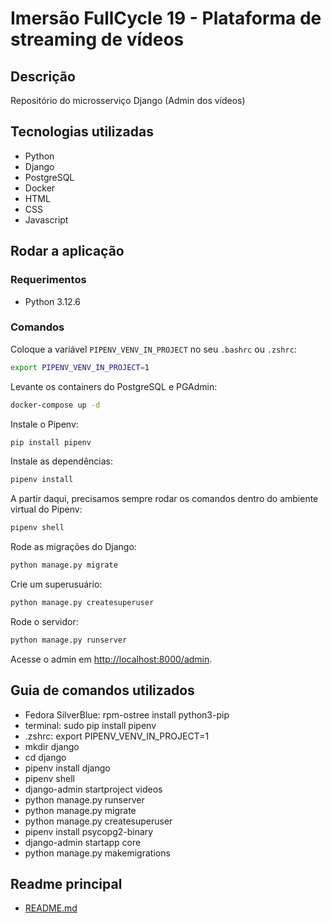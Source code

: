 # Imersão FullCycle 19 - Plataforma de streaming de vídeos

## Descrição

Repositório do microsserviço Django (Admin dos vídeos)

## Tecnologias utilizadas

- Python
- Django
- PostgreSQL
- Docker
- HTML
- CSS
- Javascript

## Rodar a aplicação

### Requerimentos

- Python 3.12.6

### Comandos

Coloque a variável `PIPENV_VENV_IN_PROJECT` no seu `.bashrc` ou `.zshrc`:

```bash
export PIPENV_VENV_IN_PROJECT=1
```

Levante os containers do PostgreSQL e PGAdmin:

```bash
docker-compose up -d
```

Instale o Pipenv:

```bash
pip install pipenv
```

Instale as dependências:

```bash
pipenv install
```

A partir daqui, precisamos sempre rodar os comandos dentro do ambiente virtual do Pipenv:

```bash
pipenv shell
```

Rode as migrações do Django:

```bash
python manage.py migrate
```

Crie um superusuário:

```bash
python manage.py createsuperuser
```

Rode o servidor:

```bash
python manage.py runserver
```

Acesse o admin em [http://localhost:8000/admin]().

## Guia de comandos utilizados

- Fedora SilverBlue: rpm-ostree install python3-pip
- terminal: sudo pip install pipenv
- .zshrc: export PIPENV_VENV_IN_PROJECT=1
- mkdir django
- cd django
- pipenv install django
- pipenv shell
- django-admin startproject videos
- python manage.py runserver
- python manage.py migrate
- python manage.py createsuperuser
- pipenv install psycopg2-binary
- django-admin startapp core
- python manage.py makemigrations

## Readme principal

- [README.md](../README.md)
